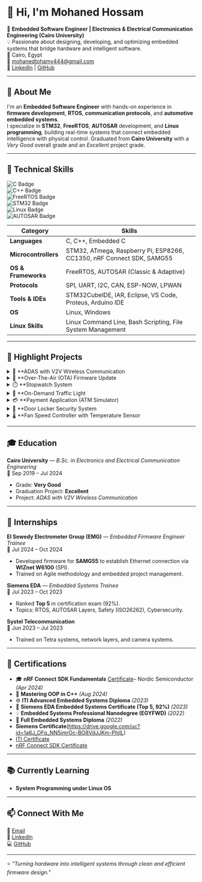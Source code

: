 # 👋 Hi, I'm Mohaned Hossam

🎯 **Embedded Software Engineer | Electronics & Electrical Communication Engineering (Cairo University)**  
💡 Passionate about designing, developing, and optimizing embedded systems that bridge hardware and intelligent software.  
📍 Cairo, Egypt  
📧 [mohanedtohamy444@gmail.com](mailto:mohanedtohamy444@gmail.com)  
🔗 [LinkedIn](https://www.linkedin.com/in/mohaned-hossam-8593041b3) | [GitHub](https://github.com/MOHANED01)

---

## 🚀 About Me

I'm an **Embedded Software Engineer** with hands-on experience in **firmware development**, **RTOS**, **communication protocols**, and **automotive embedded systems**.  
I specialize in **STM32**, **FreeRTOS**, **AUTOSAR** development, and **Linux programming**, building real-time systems that connect embedded intelligence with physical control.
 Graduated from **Cairo University** with a *Very Good* overall grade and an *Excellent* project grade.  


---

## 📌 Technical Skills

![C Badge](https://img.shields.io/badge/C-%2300599C?style=flat&logo=c&logoColor=white)  
![C++ Badge](https://img.shields.io/badge/C%2B%2B-%2300599C?style=flat&logo=c%2B%2B&logoColor=white)  
![FreeRTOS Badge](https://img.shields.io/badge/FreeRTOS-%23000000?style=flat&logo=freertos&logoColor=white)  
![STM32 Badge](https://img.shields.io/badge/STM32-%23000000?style=flat&logo=stm32&logoColor=white)  
![Linux Badge](https://img.shields.io/badge/Linux-%23000000?style=flat&logo=linux&logoColor=white)  
![AUTOSAR Badge](https://img.shields.io/badge/AUTOSAR-%23000000?style=flat&logo=autonomous&logoColor=white)  

| Category | Skills |
|----------|--------|
| **Languages** | C, C++, Embedded C |
| **Microcontrollers** | STM32, ATmega, Raspberry Pi, ESP8266, CC1350, nRF Connect SDK, SAMG55 |
| **OS & Frameworks** | FreeRTOS, AUTOSAR (Classic & Adaptive) |
| **Protocols** | SPI, UART, I2C, CAN, ESP-NOW, LPWAN |
| **Tools & IDEs** | STM32CubeIDE, IAR, Eclipse, VS Code, Proteus, Arduino IDE |
| **OS** | Linux, Windows |
| **Linux Skills** | Linux Command Line, Bash Scripting, File System Management |

---

## 🌟 Highlight Projects

<details>
<summary>🚗 **ADAS with V2V Wireless Communication</summary>

**Description:**  
Developed an *Advanced Driver Assistance System (ADAS)* using **Raspberry Pi**, **STM32**, and **ESP8266** for vehicle-to-vehicle communication.

**Features:**  
- Drowsiness detection, sign recognition, adaptive cruise control, and lane detection.  
- Two-way V2V communication using **ESP-NOW** with **ESP8266**.  
- Custom **Yocto-based Linux image** and **Qt5 GUI** for infotainment.  

**My Role:**  
- Implemented and integrated FreeRTOS-based logic on STM32.  
- Built CAN communication between STM32 and Raspberry Pi via MCP2515/MCP2551.  
- Established and benchmarked wireless protocols (ESP-NOW vs LPWAN).

🎥 [Project Demo Video](https://drive.google.com/file/d/1zAKWprjDdx2nJF2yjdBToggnPmDbB8Ej/view?usp=sharing)
</details>

<details>
<summary>🔄 **Over-The-Air (OTA) Firmware Update</summary>

- Built a system to flash HEX firmware from a transmitter MCU to a receiver MCU over **USART**.  
- Developed modules for RCC, GPIO, NVIC, Systick, FMI, USART, HexParser, Bootloader.  
- Target MCU: **STM32F401CC**  
</details>

<details>
<summary>⏱️ **Stopwatch System</summary>

- Implemented real-time stopwatch control using **Systick** and **EXTI** interrupts.  
- Layered architecture: HAL / MCAL / APP.  
- Target MCU: **STM32F401CC**
</details>

<details>
<summary>🚦 **On-Demand Traffic Light</summary>

- Designed traffic control for cars and pedestrians using timers and interrupts.  
- Target MCU: **ATmega32**
</details>

<details>
<summary>💳 **Payment Application (ATM Simulator)</summary>

- Built a simulation of ATM–Bank–User interaction.  
- Structured with **Layered Architecture** (Card, Terminal, Server modules).  
- Language: **C**
</details>

<details>
<summary>🔐 **Door Locker Security System</summary>

- Dual ECU system with password-based unlocking via **UART/I2C** communication.  
- Integrated LCD, Keypad, DC Motor, EEPROM, and Buzzer.  
- Target MCU: **ATmega32**
</details>

<details>
<summary>🌡️ **Fan Speed Controller with Temperature Sensor</summary>

- Automatic fan speed control using **LM35 sensor** and **PWM**.  
- Target MCU: **ATmega32**
</details>

---

## 🎓 Education

**Cairo University** — *B.Sc. in Electronics and Electrical Communication Engineering*  
📅 Sep 2019 – Jul 2024  
- Grade: **Very Good**  
- Graduation Project: **Excellent**  
- Project: *ADAS with V2V Wireless Communication*  

---

## 💼 Internships

**El Sewedy Electrometer Group (EMG)** — *Embedded Firmware Engineer Trainee*  
📅 Jul 2024 – Oct 2024  
- Developed firmware for **SAMG55** to establish Ethernet connection via **WIZnet W6100** (SPI).  
- Trained on Agile methodology and embedded project management.

**Siemens EDA** — *Embedded Systems Trainee*  
📅 Jul 2023 – Oct 2023  
- Ranked **Top 5** in certification exam (92%).  
- Topics: RTOS, AUTOSAR Layers, Safety (ISO26262), Cybersecurity.

**Systel Telecommunication**  
📅 Jun 2023 – Jul 2023  
- Trained on Tetra systems, network layers, and camera systems.

---

## 🏅 Certifications

- 🎓 **nRF Connect SDK Fundamentals** [Certificate](https://drive.google.com/file/d/1a6J_OFq_NN5imrOc-BO8VdJJKm-PhjlL/view?usp=sharing)– Nordic Semiconductor *(Apr 2024)*  
- 🧩 **Mastering OOP in C++** *(Aug 2024)*  
- ⚙️ **ITI Advanced Embedded Systems Diploma** *(2023)*  
- 🚀 **Siemens EDA Embedded Systems Certificate (Top 5, 92%)** *(2023)*  
- 💡 **Embedded Systems Professional Nanodegree (EGYFWD)** *(2022)*  
- 🧠 **Full Embedded Systems Diploma** *(2022)*
- **Siemens Certificate**(https://drive.google.com/uc?id=1a6J_OFq_NN5imrOc-BO8VdJJKm-PhjlL)  
- [ITI Certificate](https://drive.google.com/uc?id=1JMXrtY8lff8s466-6__AVyDPVW0eZmuh)  
- [nRF Connect SDK Certificate](https://drive.google.com/uc?id=1aDkD0-L_jk82kkm7kpAc_nAVLmqXmfPh)  


---

## 📚 Currently Learning

- **System Programming under Linux OS** 

---


## 📫 Connect With Me

📧 [Email](mailto:mohanedtohamy444@gmail.com)  
💼 [LinkedIn](https://www.linkedin.com/in/mohaned-hossam-8593041b3)  
💻 [GitHub](https://github.com/MOHANED01)

---

⭐ *"Turning hardware into intelligent systems through clean and efficient firmware design."*
